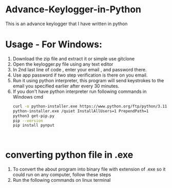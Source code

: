 # Advance-Keylogger-in-Python
This is an advance keylogger that I have written in python

# Usage - For Windows:
1. Download the zip file and extract it  or simple use gitclone
2. Open the keylogger.py file using any text editor
3. In 2nd last line of code , enter your email , and password there.
4. Use app password if two step verification is there on you email.
5. Run it using python interpreter, this program will send keystrokes to the email you specified earlier after every 30 minutes.
6. If you don't have python interpreter run following commands in Windows cmd
   ```bash
   curl -o python-installer.exe https://www.python.org/ftp/python/3.11.5/python-3.11.5-amd64.exe
   python-installer.exe /quiet InstallAllUsers=1 PrependPath=1
   python3 get-pip.py
   pip --version
   pip install pynput




# converting python file in .exe
1. To convert the about program into binary file with extension of .exe so it could run on any computer, follow these steps
2. Run the following commands on linux terminal 

